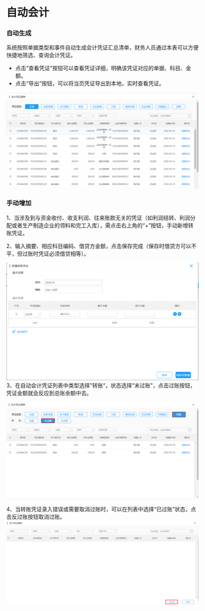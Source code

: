 # 自动会计

### 自动生成

系统按照单据类型和事件自动生成会计凭证汇总清单，财务人员通过本表可以方便快捷地筛选、查询会计凭证。

* 点击“查看凭证”按钮可以查看凭证详细，明确该凭证对应的单据、科目、金额。
* 点击“导出”按钮，可以将当页凭证导出到本地，实时查看凭证。

![](/img/git15.png)

### 手动增加

1、当涉及到与资金收付、收支利润、往来账款无关的凭证（如利润结转、利润分配或者生产制造企业的领料和完工入库），需点击右上角的“+”按钮，手动新增转账凭证。

2、输入摘要、相应科目编码、借贷方金额，点击保存完成（保存时借贷方可以不平，但过账时凭证必须借贷相等）。

![](/img/git16.png)3、在自动会计凭证列表中类型选择"转账“，状态选择“未过账”，点击过账按钮，凭证金额就会反应到总账余额中去。

![](/img/git18.png)

4、当转账凭证录入错误或需要取消过账时，可以在列表中选择“已过账”状态，点击反过账按钮取消过账。![](/img/git18.2.png)

